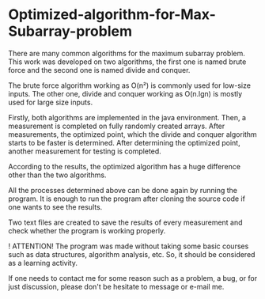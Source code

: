 # Optimized-algorithm-for-Max-Subarray-problem

There are many common algorithms for the maximum subarray problem. This work was developed on two algorithms, the first one is named brute force and the second one is named divide and conquer.

The brute force algorithm working as O(n²) is commonly used for low-size inputs. The other one, divide and conquer working as O(n.lgn) is mostly used for large size inputs.

Firstly, both algorithms are implemented in the java environment. Then, a measurement is completed on fully randomly created arrays. After measurements, the optimized point, which the divide
and conquer algorithm starts to be faster is determined. After determining the optimized point, another measurement for testing is completed.

According to the results, the optimized algorithm has a huge difference other than the two algorithms. 

All the processes determined above can be done again by running the program. It is enough to run the program after cloning the source code if one wants to see the results.

Two text files are created to save the results of every measurement and check whether the program is working properly. 

! ATTENTION!
The program was made without taking some basic courses such as data structures, algorithm analysis, etc. So, it should be considered as a learning activity. 

If one needs to contact me for some reason such as a problem, a bug, or for just discussion, please don't be hesitate to message or e-mail me. 

